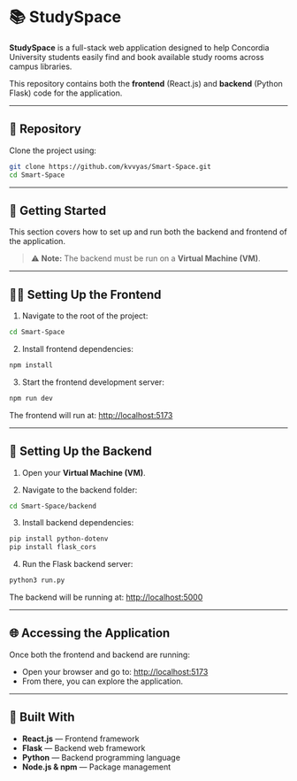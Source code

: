 
# 📚 StudySpace

**StudySpace** is a full-stack web application designed to help Concordia University students easily find and book available study rooms across campus libraries.

This repository contains both the **frontend** (React.js) and **backend** (Python Flask) code for the application.

---

## 🔗 Repository

Clone the project using:

```bash
git clone https://github.com/kvvyas/Smart-Space.git
cd Smart-Space
```

---

## 🚀 Getting Started

This section covers how to set up and run both the backend and frontend of the application.

> ⚠️ **Note:** The backend must be run on a **Virtual Machine (VM)**.

---

## 🧑‍💻 Setting Up the Frontend

1. Navigate to the root of the project:

```bash
cd Smart-Space
```

2. Install frontend dependencies:

```bash
npm install
```

3. Start the frontend development server:

```bash
npm run dev
```

The frontend will run at: [http://localhost:5173](http://localhost:5173)

---

## 🐍 Setting Up the Backend

1. Open your **Virtual Machine (VM)**.

2. Navigate to the backend folder:

```bash
cd Smart-Space/backend
```

3. Install backend dependencies:

```bash
pip install python-dotenv
pip install flask_cors
```

4. Run the Flask backend server:

```bash
python3 run.py
```

The backend will be running at: [http://localhost:5000](http://localhost:5000)

---

## 🌐 Accessing the Application

Once both the frontend and backend are running:

- Open your browser and go to: [http://localhost:5173](http://localhost:5173)
- From there, you can explore the application.

---

## 🧠 Built With

- **React.js** — Frontend framework  
- **Flask** — Backend web framework  
- **Python** — Backend programming language  
- **Node.js & npm** — Package management  
```
